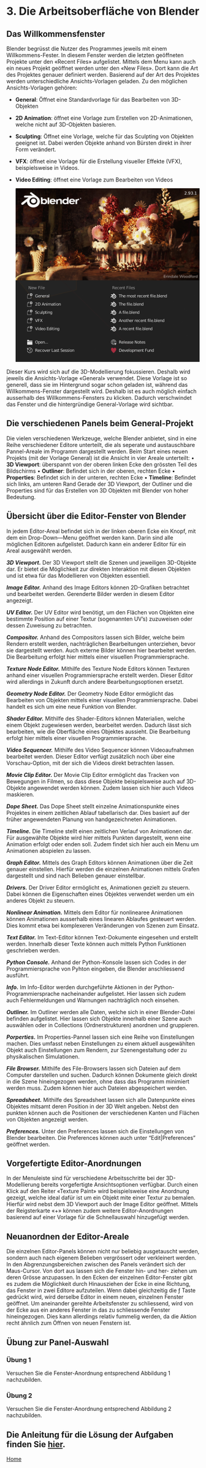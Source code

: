 # 3.	Die Arbeitsoberfläche von Blender
## Das Willkommensfenster
Blender begrüsst die Nutzer des Programmes jeweils mit einem Willkommens-Fester. In diesem Fenster werden die letzten geöffneten Projekte unter den «Recent Files» aufgelistet. Mittels dem Menu kann auch ein neues Projekt geöffnet werden unter den «New Files». Dort kann die Art des Projektes genauer definiert werden. Basierend auf der Art des Projektes werden unterschiedliche Ansichts-Vorlagen geladen.
Zu den möglichen Ansichts-Vorlagen gehören: 
* **General**: Öffnet eine Standardvorlage für das Bearbeiten von 3D-Objekten
* **2D Animation**: öffnet eine Vorlage zum Erstellen von 2D-Animationen, welche nicht auf 3D-Objekten basieren. 
* **Sculpting**: Öffnet eine Vorlage, welche für das Sculpting von Objekten geeignet ist. Dabei werden Objekte anhand von Bürsten direkt in ihrer Form verändert.  
* **VFX**: öffnet eine Vorlage für die Erstellung visueller Effekte (VFX), beispielsweise in Videos. 
* **Video Editing**: öffnet eine Vorlage zum Bearbeiten von Videos

    <img src="https://github.com/Mrihs/Blender_Course/blob/a4c5d607d8ac066a49415b320692ec025c81af4f/Images/Welcome_Screen.png">


Dieser Kurs wird sich auf die 3D-Modellierung fokussieren. Deshalb wird jeweils die Ansichts-Vorlage «General» verwendet. Diese Vorlage ist so generell, dass sie im Hintergrund sogar schon geladen ist, während das Willkommens-Fenster dargestellt wird. Deshalb ist es auch möglich einfach ausserhalb des Willkommens-Fensters zu klicken. Dadurch verschwindet das Fenster und die hintergründige General-Vorlage wird sichtbar. 

## Die verschiedenen Panels beim General-Projekt
Die vielen verschiedenen Werkzeuge, welche Blender anbietet, sind in eine Reihe verschiedener Editore unterteilt, die als seperate und austauschbare Pannel-Areale im Programm dargestellt werden. Beim Start eines neuen Projekts (mit der Vorlage General) ist die Ansicht in vier Areale unterteilt: 
•	**3D Viewport**: überspannt von der oberen linken Ecke den grössten Teil des Bildschirms
•	**Outliner**: Befindet sich in der oberen, rechten Ecke
•	**Properties**: Befindet sich in der unteren, rechten Ecke
•	**Timeline**: Befindet sich links, am unteren Rand
Gerade der 3D Viewport, der Outliner und die Properties sind für das Erstellen von 3D Objekten mit Blender von hoher Bedeutung. 

## Übersicht über die Editor-Fenster von Blender
In jedem Editor-Areal befindet sich in der linken oberen Ecke ein Knopf, mit dem ein Drop-Down—Menu geöffnet werden kann. Darin sind alle möglichen Editoren aufgelistet. Dadurch kann ein anderer Editor für ein Areal ausgewählt werden. 

**_3D Viewport._** Der 3D Viewport stellt die Szenen und jeweiligen 3D-Objekte dar. Er bietet die Möglichkeit zur direkten Interaktion mit diesen Objekten und ist etwa für das Modellieren von Objekten essentiell. 

**_Image Editor._** Anhand des Image Editors können 2D-Grafiken betrachtet und bearbeitet werden. Gerenderte Bilder werden in diesem Editor angezeigt. 

**_UV Editor._** Der UV Editor wird benötigt, um den Flächen von Objekten eine bestimmte Position auf einer Textur (sogenannten UV’s)  zuzuweisen oder dessen Zuweisung zu betrachten.

**_Compositor._** Anhand des Compositors lassen sich Bilder, welche beim Rendern erstellt werden, nachträglichen Bearbeitungen unterziehen, bevor sie dargestellt werden. Auch externe Bilder können hier bearbeitet werden. Die Bearbeitung erfolgt hier mittels einer visuellen Programmiersprache. 

**_Texture Node Editor._** Mithilfe des Texture Node Editors können Texturen anhand einer visuellen Programmiersprache erstellt werden. Dieser Editor wird allerdings in Zukunft durch andere Bearbeitungsoptionen ersetzt. 

**_Geometry Node Editor._** Der Geometry Node Editor ermöglicht das Bearbeiten von Objekten mittels einer visuellen Programmiersprache. Dabei handelt es sich um eine neue Funktion von Blender. 

**_Shader Editor._** Mithilfe des Shader-Editors können Materialien, welche einem Objekt zugewiesen werden, bearbeitet werden. Dadurch lässt sich bearbeiten, wie die Oberfläche eines Objektes aussieht. Die Bearbeitung erfolgt hier mittels einer visuellen Programmiersprache.

**_Video Sequencer._** Mithilfe des Video Sequencer können Videoaufnahmen bearbeitet werden. Dieser Editor verfügt zusätzlich noch über eine Vorschau-Option, mit der sich die Videos direkt betrachten lassen. 

**_Movie Clip Editor._** Der Movie Clip Editor ermöglicht das Tracken von Bewegungen in Filmen, so dass diese Objekte beispielsweise auch auf 3D-Objekte angewendet werden können. Zudem lassen sich hier auch Videos maskieren. 

**_Dope Sheet._** Das Dope Sheet stellt einzelne Animationspunkte eines Projektes in einem zeitlichen Ablauf tabellarisch dar. Dies basiert auf der früher angewendeten Planung von handgezeichneten Animationen. 

**_Timeline._** Die Timeline stellt einen zeitlichen Verlauf von Animationen dar. Für ausgewählte Objekte wird hier mittels Punkten dargestellt, wenn eine Animation erfolgt oder enden soll. Zudem findet sich hier auch ein Menu um Animationen abspielen zu lassen. 

**_Graph Editor._** Mittels des Graph Editors können Animationen über die Zeit genauer einstellen. Hierfür werden die einzelnen Animationen mittels Grafen dargestellt und sind nach Belieben genauer einstellbar. 

**_Drivers._** Der Driver Editor ermöglicht es, Animationen gezielt zu steuern. Dabei können die Eigenschaften eines Objektes verwendet werden um ein anderes Objekt zu steuern. 

**_Nonlinear Animation._** Mittels dem Editor für nonlinearee Animationen können Animationen ausserhalb eines linearen Ablaufes gesteuert werden. Dies kommt etwa bei komplexeren Veränderungen von Szenen zum Einsatz.  

**_Text Editor._** Im Text-Editor können Text-Dokumente eingesehen und erstellt werden. Innerhalb dieser Texte können auch mittels Python Funktionen geschrieben werden. 

**_Python Console._** Anhand der Python-Konsole lassen sich Codes in der Programmiersprache von Pyhton eingeben, die Blender anschliessend ausführt.

**_Info._** Im Info-Editor werden durchgeführte Aktionen in der Python-Programmiersprache nacheinander aufgelistet. Hier lassen sich zudem auch Fehlermeldungen und Warnungen nachträglich noch einsehen. 

**_Outliner._** Im Outliner werden alle Daten, welche sich in einer Blender-Datei befinden aufgelistet. Hier lassen sich Objekte innerhalb einer Szene auch auswählen oder in Collections (Ordnerstrukturen) anordnen und gruppieren.  

**_Porperties._** Im Properties-Pannel lassen sich eine Reihe von Einstellungen machen. Dies umfasst neben Einstellungen zu einem aktuell ausgewählten Objekt auch Einstellungen zum Rendern, zur Szenengestaltung oder zu physikalischen Simulationen. 

**_File Browser._** Mithilfe des File-Browsers lassen sich Dateien auf dem Computer darstellen und suchen. Dadurch können Dokumente gleich direkt in die Szene hineingezogen werden, ohne dass das Programm minimiert werden muss. Zudem können hier auch Dateien abgespeichert werden. 

**_Spreadsheet._** Mithilfe des Spreadsheet lassen sich alle Datenpunkte eines Objektes mitsamt deren Position in der 3D Welt angeben. Nebst den punkten können auch die Positionen der verschiedenen Kanten und Flächen von Objekten angezeigt werden. 

**_Preferences._** Unter den Preferences lassen sich die Einstellungen von Blender bearbeiten. Die Preferences können auch unter “Edit|Preferences” geöffnet werden. 

## Vorgefertigte Editor-Anordnungen
In der Menuleiste sind für verschiedene Arbeitsschritte bei der 3D-Modellierung bereits vorgefertigte Ansichtsoptionen verfügbar. Durch einen Klick auf den Reiter «Texture Paint» wird beispielsweise eine Anordnung gezeigt, welche ideal dafür ist um ein Objekt mite einer Textur zu bemalen. Hierfür wird nebst dem 3D Viewport auch der Image Editor geöffnet. Mittels der Reigsterkarte «+» können zudem weitere Editor-Anordnungen basierend auf einer Vorlage für die Schnellauswahl hinzugefügt werden. 

## Neuanordnen der Editor-Areale
Die einzelnen Editor-Panels können nicht nur beliebig ausgetauscht werden, sondern auch nach eigenem Belieben vergrössert oder verkleinert werden. In den Abgrenzungsbereichen zwischen des Panels verändert sich der Maus-Cursor. Von dort aus lassen sich die Fenster hin- und her- ziehen um deren Grösse anzupassen.
In den Ecken der einzelnen Editor-Fenster gibt es zudem die Möglichkeit durch Hinausziehen der Ecke in eine Richtung, das Fenster in zwei Editore aufzuteilen. Wenn dabei gleichzeitig die ƒ Taste gedrückt wird, wird derselbe Editor in einem neuen, einzelnen Fenster geöffnet. Um aneinander gereihte Arbeitsfenster zu schliessend, wird von der Ecke aus ein anderes Fenster in das zu schliessende Fenster hineingezogen. Dies kann allerdings relativ fummelig werden, da die Aktion recht ähnlich zum Öffnen von neuen Fenstern ist. 


## Übung zur Panel-Auswahl
### Übung 1
Versuchen Sie die Fenster-Anordnung entsprechend Abbildung 1 nachzubilden. 

### Übung 2
Versuchen Sie die Fenster-Anordnung entsprechend Abbildung 2 nachzubilden. 

##	Die Anleitung für die Lösung der Aufgaben finden Sie [hier](docs/Ex1_sol.md). 




[Home](index.md)

